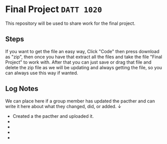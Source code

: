 # Final Project `DATT 1020`


This repository will be used to share work for the final project. 


## Steps

If you want to get the file an easy way, Click "Code" then press download as "zip", then once you have that extract all the files and take the file "Final Project"
to work with. After that you can just save or drag that file and delete the zip file as we will be updating and always getting the file, so you can always use this
way if wanted. 


## Log Notes

We can place here if a group member has updated the pacther and can write it here about what they changed, did, or added. ↓

- Created a the pacther and uploaded it.
-
-
-
-
